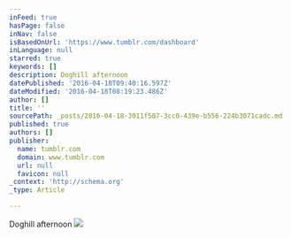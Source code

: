 ```yaml
---
inFeed: true
hasPage: false
inNav: false
isBasedOnUrl: 'https://www.tumblr.com/dashboard'
inLanguage: null
starred: true
keywords: []
description: Doghill afternoon
datePublished: '2016-04-18T09:40:16.597Z'
dateModified: '2016-04-18T08:19:23.486Z'
author: []
title: ''
sourcePath: _posts/2016-04-18-3011f507-3cc0-439e-b556-224b3071cadc.md
published: true
authors: []
publisher:
  name: tumblr.com
  domain: www.tumblr.com
  url: null
  favicon: null
_context: 'http://schema.org'
_type: Article

---
```

Doghill afternoon
![](https://40.media.tumblr.com/fa4070e6871fcc3874965228b1fc113a/tumblr_o3dh25f0fO1sm1zhwo1_1280.jpg)
